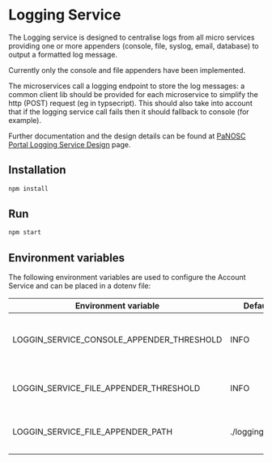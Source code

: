 # Logging Service

The Logging service is designed to centralise logs from all micro services providing one or more appenders (console, file, syslog, email, database) to output a formatted log message.

Currently only the console and file appenders have been implemented.

The microservices call a logging endpoint to store the log messages: a common client lib should be provided for each microservice to simplify the http (POST) request (eg in typsecript). This should also take into account that if the logging service call fails then it should fallback to console (for example).

Further documentation and the design details can be found at [PaNOSC Portal Logging Service Design](https://confluence.panosc.eu/x/-gDAAQ) page.

## Installation

```sh
npm install
```

## Run

```sh
npm start
```

## Environment variables

The following environment variables are used to configure the Account Service and can be placed in a dotenv file:

| Environment variable | Default value | Usage |
| ---- | ---- | ---- |
| LOGGIN_SERVICE_CONSOLE_APPENDER_THRESHOLD | INFO | The threshold of the console appender |
| LOGGIN_SERVICE_FILE_APPENDER_THRESHOLD | INFO | The threshold of the file appender |
| LOGGIN_SERVICE_FILE_APPENDER_PATH | ./logging_service.log | Path to the file to write the log to |
